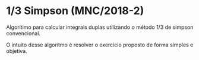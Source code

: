 # 1/3 Simpson (MNC/2018-2)
Algorítimo para calcular integrais duplas utilizando o método 1/3 de simpson convencional.

O intuito desse algorítmo é resolver o exercício proposto de forma simples e objetiva.
